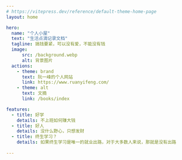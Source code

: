```yaml
---
# https://vitepress.dev/reference/default-theme-home-page
layout: home

hero:
  name: "个人小屋"
  text: "生活点滴记录文档"
  tagline: 搞钱要紧，可以没有爱，不能没有钱
  image: 
      src: /background.webp
      alt: 背景图片
  actions:
    - theme: brand
      text: 阮一峰的个人网站
      link: https://www.ruanyifeng.com/
    - theme: alt
      text: 文摘
      link: /books/index

features:
  - title: 好学
    details: 不上班如何赚大钱
  - title: 好人
    details: 没什么野心，只想发财
  - title: 终生学习？
    details: 如果终生学习是唯一的就业出路，对于大多数人来说，那就是没有出路
  
---
```

